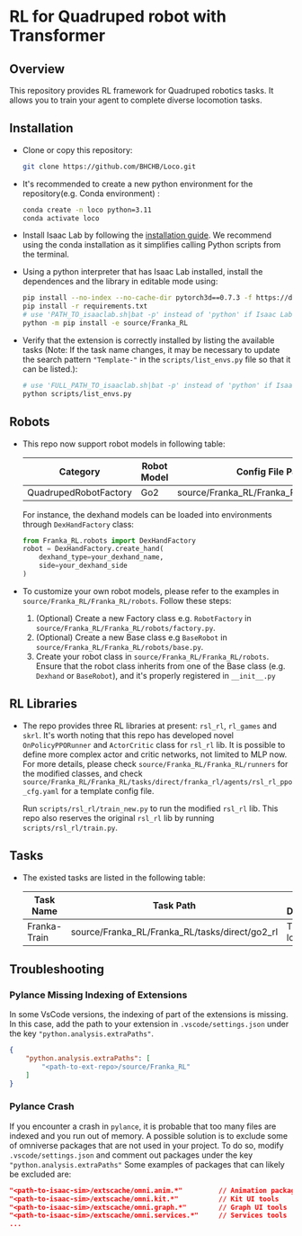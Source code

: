 # RL for Quadruped robot with Transformer

## Overview

This repository provides RL framework for Quadruped robotics tasks. It allows you to train your agent to complete diverse locomotion tasks.

## Installation

- Clone or copy this repository:
    ```bash
    git clone https://github.com/BHCHB/Loco.git
    ```

- It's recommended to create a new python environment for the repository(e.g. Conda environment)
:
    ```bash
    conda create -n loco python=3.11
    conda activate loco
    ```

- Install Isaac Lab by following the [installation guide](https://isaac-sim.github.io/IsaacLab/main/source/setup/installation/index.html).
  We recommend using the conda installation as it simplifies calling Python scripts from the terminal.

- Using a python interpreter that has Isaac Lab installed, install the dependences and the library in editable mode using:

    ```bash
    pip install --no-index --no-cache-dir pytorch3d==0.7.3 -f https://dl.fbaipublicfiles.com/pytorch3d/packaging/wheels/py38_cu117_pyt1131/download.html
    pip install -r requirements.txt
    # use 'PATH_TO_isaaclab.sh|bat -p' instead of 'python' if Isaac Lab is not installed in Python venv or conda
    python -m pip install -e source/Franka_RL
    ```

- Verify that the extension is correctly installed by listing the available tasks (Note: If the task name changes, it may be necessary to update the search pattern `"Template-"` in the `scripts/list_envs.py` file so that it can be listed.):
    ```bash
    # use 'FULL_PATH_TO_isaaclab.sh|bat -p' instead of 'python' if Isaac Lab is not installed in Python venv or conda
    python scripts/list_envs.py
    ```
## Robots

 - This repo now support robot models in following table:

    | Category | Robot Model | Config File Path | Branch |
    |------|------|------|------|
    | QuadrupedRobotFactory | Go2| source/Franka_RL/Franka_RL/robots/Go2.py | loco |

    For instance, the dexhand models can be loaded into environments through `DexHandFactory` class:
    ```python
    from Franka_RL.robots import DexHandFactory
    robot = DexHandFactory.create_hand(
        dexhand_type=your_dexhand_name, 
        side=your_dexhand_side
    )
    ```
 - To customize your own robot models, please refer to the examples in `source/Franka_RL/Franka_RL/robots`. Follow these steps: 
    1. (Optional) Create a new Factory class e.g. `RobotFactory` in `source/Franka_RL/Franka_RL/robots/factory.py`.
    2. (Optional) Create a new Base class e.g `BaseRobot` in `source/Franka_RL/Franka_RL/robots/base.py`.
    3. Create your robot class in `source/Franka_RL/Franka_RL/robots`. Ensure that the robot class inherits from one of the Base class (e.g. `Dexhand` or `BaseRobot`), and it's properly registered in `__init__.py` 


## RL Libraries
 - The repo provides three RL libraries at present: `rsl_rl`, `rl_games` and `skrl`. It's worth noting that this repo has developed novel `OnPolicyPPORunner` and `ActorCritic` class for `rsl_rl` lib. It is possible to define more complex actor and critic networks, not limited to MLP now. For more details, please check `source/Franka_RL/Franka_RL/runners` for the modified classes, and check `source/Franka_RL/Franka_RL/tasks/direct/franka_rl/agents/rsl_rl_ppo_cfg.yaml` for a template config file. 
 
    Run `scripts/rsl_rl/train_new.py` to run the modified `rsl_rl` lib. This repo also reserves the original `rsl_rl` lib by running `scripts/rsl_rl/train.py`.

## Tasks

 - The existed tasks are listed in the following table:

    | Task Name | Task Path | Task Description|
    |-------|--------|----|
    | Franka-Train | source/Franka_RL/Franka_RL/tasks/direct/go2_rl| Train a Go2 loco|
## Troubleshooting

### Pylance Missing Indexing of Extensions

In some VsCode versions, the indexing of part of the extensions is missing.
In this case, add the path to your extension in `.vscode/settings.json` under the key `"python.analysis.extraPaths"`.

```json
{
    "python.analysis.extraPaths": [
        "<path-to-ext-repo>/source/Franka_RL"
    ]
}
```

### Pylance Crash

If you encounter a crash in `pylance`, it is probable that too many files are indexed and you run out of memory.
A possible solution is to exclude some of omniverse packages that are not used in your project.
To do so, modify `.vscode/settings.json` and comment out packages under the key `"python.analysis.extraPaths"`
Some examples of packages that can likely be excluded are:

```json
"<path-to-isaac-sim>/extscache/omni.anim.*"         // Animation packages
"<path-to-isaac-sim>/extscache/omni.kit.*"          // Kit UI tools
"<path-to-isaac-sim>/extscache/omni.graph.*"        // Graph UI tools
"<path-to-isaac-sim>/extscache/omni.services.*"     // Services tools
...
```
